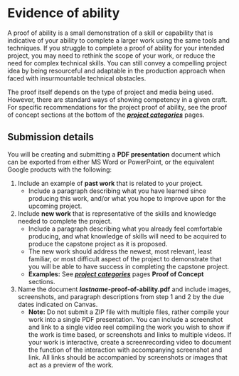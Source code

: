 # Evidence of ability

A proof of ability is a small demonstration of a skill or capability that is indicative of your ability to complete a larger work using the same tools and techniques. If you struggle to complete a proof of ability for your intended project, you may need to rethink the scope of your work, or reduce the need for complex technical skills. You can still convey a compelling project idea by being resourceful and adaptable in the production approach when faced with insurmountable technical obstacles.

The proof itself depends on the type of project and media being used. However, there are standard ways of showing competency in a given craft. For specific recommendations for the project proof of ability, see the proof of concept sections at the bottom of the _**[project categories](https://dmd-program.github.io/art-design-course-resources/)**_ pages.

## Submission details

You will be creating and submitting a **PDF presentation** document which can be exported from either MS Word or PowerPoint, or the equivalent Google products with the following:

1. Include an example of **past work** that is related to your project.
   * Include a paragraph describing what you have learned since producing this work, and/or what you hope to improve upon for the upcoming project.
2. Include **new work** that is representative of the skills and knowledge needed to complete the project.
   * Include a paragraph describing what you already feel comfortable producing, and what knowledge of skills will need to be acquired to produce the capstone project as it is proposed. 
   * The new work should address the newest, most relevant, least familiar, or most difficult aspect of the project to demonstrate that you will be able to have success in completing the capstone project. 
   * **Examples:** See _**[project categories](https://dmd-program.github.io/art-design-course-resources/)**_ pages **Proof of Concept** sections.
3. Name the document **_lastname_-proof-of-ability.pdf** and include images, screenshots, and paragraph descriptions from step 1 and 2 by the due dates indicated on Canvas.
   * **Note:** Do not submit a ZIP file with multiple files, rather compile your work into a single PDF presentation. You can include a screenshot and link to a single video reel compiling the work you wish to show if the work is time based, or screenshots and links to multiple videos. If your work is interactive, create a screenrecording video to document the function of the interaction with accompanying screenshot and link. All links should be accompanied by screenshots or images that act as a preview of the work.
